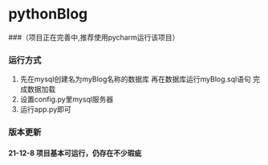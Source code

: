# pythonBlog
###（项目正在完善中,推荐使用pycharm运行该项目）
### 运行方式
1. 先在mysql创建名为myBlog名称的数据库 再在数据库运行myBlog.sql语句 完成数据加载
2. 设置config.py里mysql服务器
3. 运行app.py即可
### 版本更新
#### 21-12-8  项目基本可运行，仍存在不少瑕疵